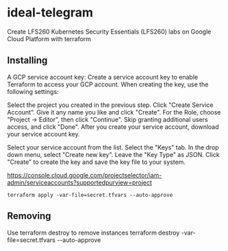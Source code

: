 # ideal-telegram
Create LFS260 Kubernetes Security Essentials (LFS260) labs on Google Cloud Platform with terraform

## Installing
A GCP service account key: Create a service account key to enable Terraform to access your GCP account. When creating the key, use the following settings:

Select the project you created in the previous step.
Click "Create Service Account".
Give it any name you like and click "Create".
For the Role, choose "Project -> Editor", then click "Continue".
Skip granting additional users access, and click "Done".
After you create your service account, download your service account key.

Select your service account from the list.
Select the "Keys" tab.
In the drop down menu, select "Create new key".
Leave the "Key Type" as JSON.
Click "Create" to create the key and save the key file to your system.

https://console.cloud.google.com/projectselector/iam-admin/serviceaccounts?supportedpurview=project


    terraform apply -var-file=secret.tfvars --auto-approve

## Removing

Use terraform destroy to remove instances
    terraform destroy -var-file=secret.tfvars --auto-approve
